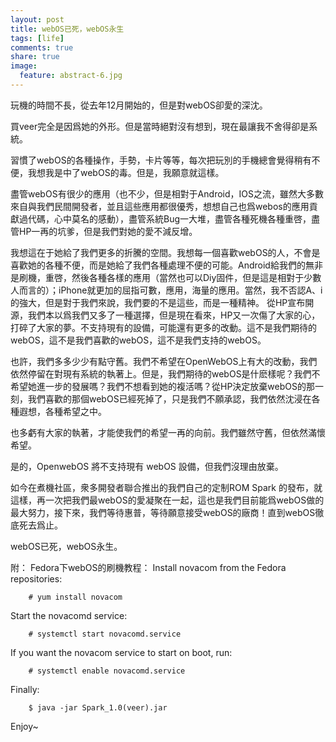 ```yaml
---
layout: post
title: webOS已死，webOS永生
tags: [life]
comments: true
share: true
image:
  feature: abstract-6.jpg
---
```


玩機的時間不長，從去年12月開始的，但是對webOS卻愛的深沈。

買veer完全是因爲她的外形。但是當時絕對沒有想到，現在最讓我不舍得卻是系統。

習慣了webOS的各種操作，手勢，卡片等等，每次把玩別的手機總會覺得稍有不便，我想我是中了webOS的毒。但是，我願意就這樣。

盡管webOS有很少的應用（也不少，但是相對于Android，IOS之流，雖然大多數來自與我們民間開發者，並且這些應用都很優秀，想想自己也爲webos的應用貢獻過代碼，心中莫名的感動），盡管系統Bug一大堆，盡管各種死機各種重啓，盡管HP一再的坑爹，但是我們對她的愛不減反增。

我想這在于她給了我們更多的折騰的空間。我想每一個喜歡webOS的人，不會是喜歡她的各種不便，而是她給了我們各種處理不便的可能。Android給我們的無非是刷機，重啓，然後各種各樣的應用（當然也可以Diy固件，但是這是相對于少數人而言的）；iPhone就更加的屈指可數，應用，海量的應用。當然，我不否認A、i的強大，但是對于我們來說，我們要的不是這些，而是一種精神。
從HP宣布開源，我們本以爲我們又多了一種選擇，但是現在看來，HP又一次傷了大家的心，打碎了大家的夢。不支持現有的設備，可能還有更多的改動。這不是我們期待的webOS，這不是我們喜歡的webOS，這不是我們支持的webOS。

也許，我們多多少少有點守舊。我們不希望在OpenWebOS上有大的改動，我們依然停留在對現有系統的執著上。但是，我們期待的webOS是什麽樣呢？我們不希望她進一步的發展嗎？我們不想看到她的複活嗎？從HP決定放棄webOS的那一刻，我們喜歡的那個webOS已經死掉了，只是我們不願承認，我們依然沈浸在各種遐想，各種希望之中。

也多虧有大家的執著，才能使我們的希望一再的向前。我們雖然守舊，但依然滿懷希望。

是的，OpenwebOS 將不支持現有 webOS 設備，但我們沒理由放棄。

如今在煮機社區，衆多開發者聯合推出的我們自己的定制ROM Spark 的發布，就這樣，再一次把我們最webOS的愛凝聚在一起，這也是我們目前能爲webOS做的最大努力，接下來，我們等待惠普，等待願意接受webOS的廠商！直到webOS徹底死去爲止。

webOS已死，webOS永生。

附：
Fedora下webOS的刷機教程：
Install novacom from the Fedora repositories: 

		# yum install novacom

Start the novacomd service: 

		# systemctl start novacomd.service

If you want the novacom service to start on boot, run: 

		# systemctl enable novacomd.service

Finally:

		$ java -jar Spark_1.0(veer).jar

Enjoy~



